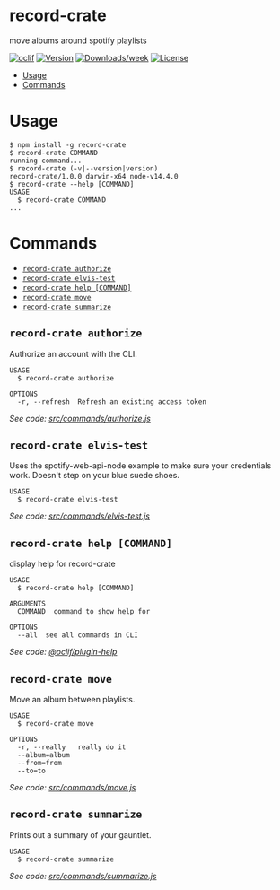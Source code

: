 record-crate
============

move albums around spotify playlists

[![oclif](https://img.shields.io/badge/cli-oclif-brightgreen.svg)](https://oclif.io)
[![Version](https://img.shields.io/npm/v/record-crate.svg)](https://npmjs.org/package/record-crate)
[![Downloads/week](https://img.shields.io/npm/dw/record-crate.svg)](https://npmjs.org/package/record-crate)
[![License](https://img.shields.io/npm/l/record-crate.svg)](https://github.com/tjwds/record-crate/blob/master/package.json)

<!-- toc -->
* [Usage](#usage)
* [Commands](#commands)
<!-- tocstop -->
# Usage
<!-- usage -->
```sh-session
$ npm install -g record-crate
$ record-crate COMMAND
running command...
$ record-crate (-v|--version|version)
record-crate/1.0.0 darwin-x64 node-v14.4.0
$ record-crate --help [COMMAND]
USAGE
  $ record-crate COMMAND
...
```
<!-- usagestop -->
# Commands
<!-- commands -->
* [`record-crate authorize`](#record-crate-authorize)
* [`record-crate elvis-test`](#record-crate-elvis-test)
* [`record-crate help [COMMAND]`](#record-crate-help-command)
* [`record-crate move`](#record-crate-move)
* [`record-crate summarize`](#record-crate-summarize)

## `record-crate authorize`

Authorize an account with the CLI.

```
USAGE
  $ record-crate authorize

OPTIONS
  -r, --refresh  Refresh an existing access token
```

_See code: [src/commands/authorize.js](https://github.com/tjwds/record-crate/blob/v1.0.0/src/commands/authorize.js)_

## `record-crate elvis-test`

Uses the spotify-web-api-node example to make sure your credentials work.  Doesn't step on your blue suede shoes.

```
USAGE
  $ record-crate elvis-test
```

_See code: [src/commands/elvis-test.js](https://github.com/tjwds/record-crate/blob/v1.0.0/src/commands/elvis-test.js)_

## `record-crate help [COMMAND]`

display help for record-crate

```
USAGE
  $ record-crate help [COMMAND]

ARGUMENTS
  COMMAND  command to show help for

OPTIONS
  --all  see all commands in CLI
```

_See code: [@oclif/plugin-help](https://github.com/oclif/plugin-help/blob/v3.1.0/src/commands/help.ts)_

## `record-crate move`

Move an album between playlists.

```
USAGE
  $ record-crate move

OPTIONS
  -r, --really   really do it
  --album=album
  --from=from
  --to=to
```

_See code: [src/commands/move.js](https://github.com/tjwds/record-crate/blob/v1.0.0/src/commands/move.js)_

## `record-crate summarize`

Prints out a summary of your gauntlet.

```
USAGE
  $ record-crate summarize
```

_See code: [src/commands/summarize.js](https://github.com/tjwds/record-crate/blob/v1.0.0/src/commands/summarize.js)_
<!-- commandsstop -->
